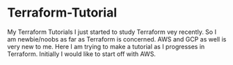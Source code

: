 # Terraform-Tutorial
My Terraform Tutorials
I just started to study Terraform vey recently. So I am newbie/noobs as far as Terraform is concerned. AWS and GCP as well is very new to me. Here I am trying to make a tutorial as I progresses in Terraform. Initially I would like to start off with AWS.
